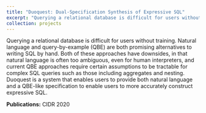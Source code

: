 ```yaml
---
title: "Duoquest: Dual-Specification Synthesis of Expressive SQL"
excerpt: "Querying a relational database is difficult for users without training. Natural language and query-by-example (QBE) are both promising alternatives to writing SQL by hand. Both of these approaches have downsides, in that natural language is often too ambiguous, even for human interpreters, and current QBE approaches require certain assumptions to be tractable for complex SQL queries such as those including aggregates and nesting. Duoquest is a system that enables users to provide both natural language and a QBE-like specification to enable users to more accurately construct expressive SQL."
collection: projects
---
```


Querying a relational database is difficult for users without training. Natural language and query-by-example (QBE) are both promising alternatives to writing SQL by hand. Both of these approaches have downsides, in that natural language is often too ambiguous, even for human interpreters, and current QBE approaches require certain assumptions to be tractable for complex SQL queries such as those including aggregates and nesting. Duoquest is a system that enables users to provide both natural language and a QBE-like specification to enable users to more accurately construct expressive SQL.

**Publications:** CIDR 2020
